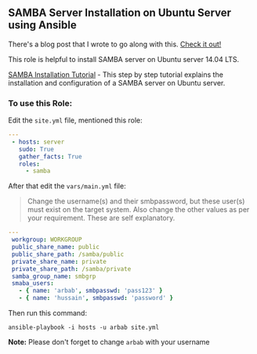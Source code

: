 SAMBA Server Installation on Ubuntu Server using Ansible
--------
There's a blog post that I wrote to go along with this. [Check it out!]

This role is helpful to install SAMBA server on Ubuntu server 14.04 LTS.

[SAMBA Installation Tutorial] - This step by step tutorial explains the installation and configuration of a SAMBA server on Ubuntu server.

### To use this Role:

Edit the `site.yml` file, mentioned this role:

```yaml
---
 - hosts: server
   sudo: True
   gather_facts: True
   roles:
     - samba
``` 
After that edit the `vars/main.yml` file:

> Change the username(s) and their smbpassword, but these user(s) must exist on the target system.
> Also change the other values as per your requirement. These are self explanatory.

```yaml
---
 workgroup: WORKGROUP
 public_share_name: public
 public_share_path: /samba/public
 private_share_name: private
 private_share_path: /samba/private
 samba_group_name: smbgrp
 smaba_users:
   - { name: 'arbab', smbpasswd: 'pass123' }
   - { name: 'hussain', smbpasswd: 'password' }
```

Then run this command:

```
ansible-playbook -i hosts -u arbab site.yml
```
**Note:** Please don't forget to change `arbab` with your username

[SAMBA Installation Tutorial]:https://rbgeek.wordpress.com/2012/04/25/how-to-install-samba-server-on-ubuntu-12-04/
[Check it out!]:https://rbgeek.wordpress.com/2015/02/23/installing-the-samba-server-on-ubuntu-using-ansible/
